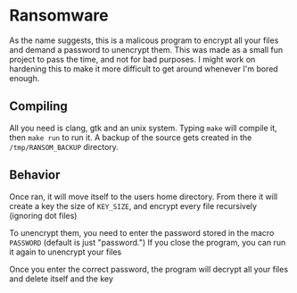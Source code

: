 # Ransomware

As the name suggests, this is a malicous program to encrypt all your files and
demand a password to unencrypt them. This was made as a small fun project to pass the time, and not for bad purposes. I might work on hardening this to make it more difficult to get around whenever I'm bored enough.

## Compiling

All you need is clang, gtk and an unix system. Typing `make` will compile it, then
`make run` to run it. A backup of the source gets created in the
`/tmp/RANSOM_BACKUP` directory.

## Behavior

Once ran, it will move itself to the users home directory. From there it will
create a key the size of `KEY_SIZE`, and encrypt every file recursively
(ignoring dot files)

To unencrypt them, you need to enter the password stored in the macro
`PASSWORD` (default is just "password.") If you close the program, you can run it again to unencrypt
your files

Once you enter the correct password, the program will decrypt all your files
and delete itself and the key
